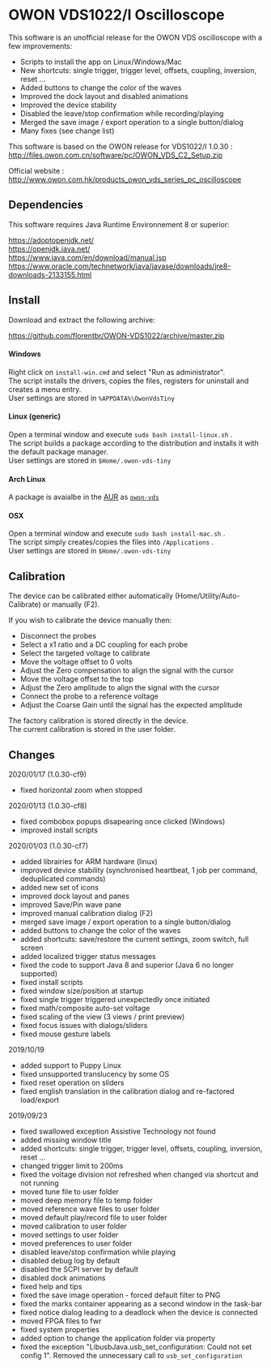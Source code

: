 
# OWON VDS1022/I Oscilloscope

This software is an unofficial release for the OWON VDS oscilloscope with a few improvements:

* Scripts to install the app on Linux/Windows/Mac
* New shortcuts: single trigger, trigger level, offsets, coupling, inversion, reset ...
* Added buttons to change the color of the waves
* Improved the dock layout and disabled animations
* Improved the device stability
* Disabled the leave/stop confirmation while recording/playing
* Merged the save image / export operation to a single button/dialog
* Many fixes (see change list)


This software is based on the OWON release for VDS1022/I 1.0.30 :  
http://files.owon.com.cn/software/pc/OWON_VDS_C2_Setup.zip  

Official website :  
http://www.owon.com.hk/products_owon_vds_series_pc_oscilloscope  


## Dependencies

This software requires Java Runtime Environnement 8 or superior:

https://adoptopenjdk.net/  
https://openjdk.java.net/  
https://www.java.com/en/download/manual.jsp  
https://www.oracle.com/technetwork/java/javase/downloads/jre8-downloads-2133155.html  


## Install

Download and extract the following archive:  

https://github.com/florentbr/OWON-VDS1022/archive/master.zip  

#### Windows

Right click on `install-win.cmd` and select "Run as administrator".  
The script installs the drivers, copies the files, registers for uninstall and creates a menu entry.  
User settings are stored in `%APPDATA%\OwonVdsTiny`  

#### Linux (generic)

Open a terminal window and execute `sudo bash install-linux.sh` .  
The script builds a package according to the distribution and installs it with the default package manager.  
User settings are stored in `$Home/.owon-vds-tiny`  

#### Arch Linux

A package is avaialbe in the [AUR](https://aur.archlinux.org/) as [`owon-vds`](https://aur.archlinux.org/packages/owon-vds/)

#### OSX

Open a terminal window and execute `sudo bash install-mac.sh` .  
The script simply creates/copies the files into `/Applications` .  
User settings are stored in `$Home/.owon-vds-tiny`  


## Calibration

The device can be calibrated either automatically (Home/Utility/Auto-Calibrate) or manually (F2).

If you wish to calibrate the device manually then:
* Disconnect the probes
* Select a x1 ratio and a DC coupling for each probe 
* Select the targeted voltage to calibrate
* Move the voltage offset to 0 volts
* Adjust the Zero compensation to align the signal with the cursor
* Move the voltage offset to the top
* Adjust the Zero amplitude to align the signal with the cursor
* Connect the probe to a reference voltage
* Adjust the Coarse Gain until the signal has the expected amplitude

The factory calibration is stored directly in the device.  
The current calibration is stored in the user folder.  


## Changes


2020/01/17 (1.0.30-cf9)
* fixed horizontal zoom when stopped

2020/01/13 (1.0.30-cf8)
* fixed combobox popups disapearing once clicked (Windows)
* improved install scripts

2020/01/03 (1.0.30-cf7)

* added librairies for ARM hardware (linux)
* improved device stability (synchronised heartbeat, 1 job per command, deduplicated commands)
* added new set of icons
* improved dock layout and panes
* improved Save/Pin wave pane
* improved manual calibration dialog (F2)
* merged save image / export operation to a single button/dialog
* added buttons to change the color of the waves
* added shortcuts: save/restore the current settings, zoom switch, full screen
* added localized trigger status messages
* fixed the code to support Java 8 and superior (Java 6 no longer supported)
* fixed install scripts
* fixed window size/position at startup
* fixed single trigger triggered unexpectedly once initiated
* fixed math/composite auto-set voltage
* fixed scaling of the view (3 views / print preview)
* fixed focus issues with dialogs/sliders
* fixed mouse gesture labels

2019/10/19

* added support to Puppy Linux
* fixed unsupported translucency by some OS
* fixed reset operation on sliders
* fixed english translation in the calibration dialog and re-factored load/export

2019/09/23

* fixed swallowed exception Assistive Technology not found
* added missing window title
* added shortcuts: single trigger, trigger level, offsets, coupling, inversion, reset ...
* changed trigger limit to 200ms
* fixed the voltage division not refreshed when changed via shortcut and not running
* moved tune file to user folder
* moved deep memory file to temp folder
* moved reference wave files to user folder
* moved default play/record file to user folder
* moved calibration to user folder
* moved settings to user folder
* moved preferences to user folder
* disabled leave/stop confirmation while playing
* disabled debug log by default
* disabled the SCPI server by default
* disabled dock animations
* fixed help and tips
* fixed the save image operation - forced default filter to PNG
* fixed the marks container appearing as a second window in the task-bar
* fixed notice dialog leading to a deadlock when the device is connected
* moved FPGA files to fwr
* fixed system properties
* added option to change the application folder via property
* fixed the exception "LibusbJava.usb_set_configuration: Could not set config 1". Removed the unnecessary call to `usb_set_configuration`
